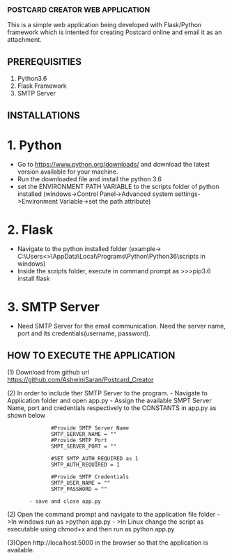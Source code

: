 ### POSTCARD CREATOR WEB APPLICATION

This is a simple web application being developed with Flask/Python framework which is intented for creating Postcard online and email it as an attachment.

## PREREQUISITIES

1. Python3.6
2. Flask Framework
3. SMTP Server

## INSTALLATIONS
# 1. Python 

- Go to https://www.python.org/downloads/ and download the latest version available for your machine.
- Run the downloaded file and install the python 3.6
- set the ENVIRONMENT PATH VARIABLE to the scripts folder of python installed
(windows->Control Panel->Advanced system settings->Environment Variable->set the path attribute)

# 2. Flask

- Navigate to the python installed folder (example-> C:\Users\<<Your Folder>>\AppData\Local\Programs\Python\Python36\scripts in windows)
- Inside the scripts folder, execute in command prompt as 
         >>>pip3.6 install flask

# 3. SMTP Server

- Need SMTP Server for the email communication. Need the server name, port and its credentials(username, password).


## HOW TO EXECUTE THE APPLICATION

(1) Download from github url https://github.com/AshwiniSaran/Postcard_Creator 

(2)  In order to include ther SMTP Server to the program. 
         - Navigate to Application folder and open app.py
         - Assign the available SMPT Server Name, port and credentials respectively to the CONSTANTS in app.py as shown below
                  
                  #Provide SMTP Server Name
                  SMTP_SERVER_NAME = "" 
                  #Provide SMTP Port
                  SMPT_SERVER_PORT = "" 

                  #SET SMTP_AUTH_REQUIRED as 1
                  SMTP_AUTH_REQUIRED = 1

                  #Provide SMTP Credentials
                  SMTP_USER_NAME = ""
                  SMTP_PASSWORD = ""
                  
           - save and close app.py

(2) Open the command prompt and navigate to the application file folder
        - >In windows run as >python app.py
        - >In Linux change the script as executable using chmod+x and then run as python app.py
        
(3)Open http://localhost:5000 in the browser so that the application is available. 
